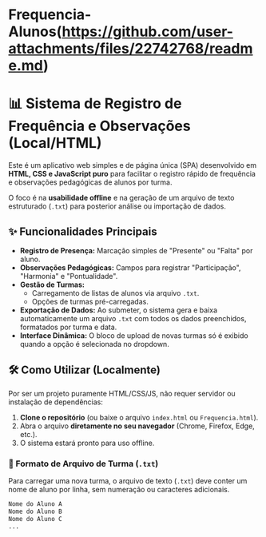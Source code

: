 # Frequencia-Alunos(https://github.com/user-attachments/files/22742768/readme.md)
# 📊 Sistema de Registro de Frequência e Observações (Local/HTML)

Este é um aplicativo web simples e de página única (SPA) desenvolvido em **HTML, CSS e JavaScript puro** para facilitar o registro rápido de frequência e observações pedagógicas de alunos por turma.

O foco é na **usabilidade offline** e na geração de um arquivo de texto estruturado (`.txt`) para posterior análise ou importação de dados.

## ✨ Funcionalidades Principais

* **Registro de Presença:** Marcação simples de "Presente" ou "Falta" por aluno.
* **Observações Pedagógicas:** Campos para registrar "Participação", "Harmonia" e "Pontualidade".
* **Gestão de Turmas:**
    * Carregamento de listas de alunos via arquivo `.txt`.
    * Opções de turmas pré-carregadas.
* **Exportação de Dados:** Ao submeter, o sistema gera e baixa automaticamente um arquivo `.txt` com todos os dados preenchidos, formatados por turma e data.
* **Interface Dinâmica:** O bloco de upload de novas turmas só é exibido quando a opção é selecionada no dropdown.

## 🛠️ Como Utilizar (Localmente)

Por ser um projeto puramente HTML/CSS/JS, não requer servidor ou instalação de dependências:

1.  **Clone o repositório** (ou baixe o arquivo `index.html` ou `Frequencia.html`).
2.  Abra o arquivo **diretamente no seu navegador** (Chrome, Firefox, Edge, etc.).
3.  O sistema estará pronto para uso offline.

### 📝 Formato de Arquivo de Turma (`.txt`)

Para carregar uma nova turma, o arquivo de texto (`.txt`) deve conter um nome de aluno por linha, sem numeração ou caracteres adicionais.

```txt
Nome do Aluno A
Nome do Aluno B
Nome do Aluno C
...
